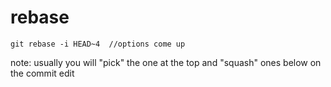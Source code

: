 # rebase

	git rebase -i HEAD~4  //options come up

note: usually you will "pick" the one at the top and "squash" ones below on the commit edit
	
